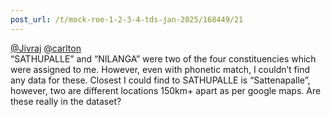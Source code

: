 ```yaml
---
post_url: /t/mock-roe-1-2-3-4-tds-jan-2025/168449/21
---
```

[@Jivraj](/u/jivraj) [@carlton](/u/carlton)  
“SATHUPALLE” and “NILANGA” were two of the four constituencies which were assigned to me. However, even with phonetic match, I couldn’t find any data for these. Closest I could find to SATHUPALLE is “Sattenapalle”, however, two are different locations 150km+ apart as per google maps. Are these really in the dataset?